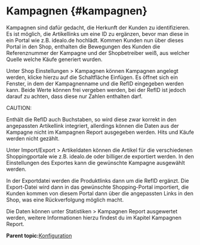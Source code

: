 # Kampagnen {#kampagnen}

Kampagnen sind dafür gedacht, die Herkunft der Kunden zu identifizieren. Es ist möglich, die Artikellinks um eine ID zu ergänzen, bevor man diese in ein Portal wie z.B. idealo.de hochlädt. Kommen Kunden nun über dieses Portal in den Shop, enthalten die Bewegungen des Kunden die Referenznummer der Kampagne und der Shopbetreiber weiß, aus welcher Quelle welche Käufe generiert wurden.

Unter Shop Einstellungen \> Kampagnen können Kampagnen angelegt werden, klicke hierzu auf die Schaltfläche Einfügen. Es öffnet sich ein Fenster, in dem der Kampagnenname und die RefID eingegeben werden kann. Beide Werte können frei vergeben werden, bei der RefID ist jedoch darauf zu achten, dass diese nur Zahlen enthalten darf.

CAUTION:

Enthält die RefID auch Buchstaben, so wird diese zwar korrekt in den angepassten Artikellink integriert, allerdings können die Daten aus der Kampagne nicht im Kampagnen Report ausgegeben werden. Hits und Käufe werden nicht gezählt.

Unter Import/Export \> Artikeldaten können die Artikel für die verschiedenen Shoppingportale wie z.B. idealo.de oder billiger.de exportiert werden. In den Einstellungen des Exportes kann die gewünschte Kampagne ausgewählt werden.

In der Exportdatei werden die Produktlinks dann um die RefID ergänzt. Die Export-Datei wird dann in das gewünschte Shopping-Portal importiert, die Kunden kommen von diesem Portal dann über die angepassten Links in den Shop, was eine Rückverfolgung möglich macht.

Die Daten können unter Statistiken \> Kampagnen Report ausgewertet werden, weitere Informationen hierzu findest du im Kapitel Kampagnen Report.

**Parent topic:**[Konfiguration](4_Konfiguration.md)

